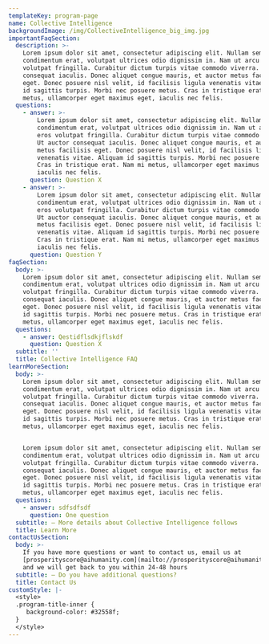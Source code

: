 ```yaml
---
templateKey: program-page
name: Collective Intelligence
backgroundImage: /img/CollectiveIntelligence_big_img.jpg
importantFaqSection:
  description: >-
    Lorem ipsum dolor sit amet, consectetur adipiscing elit. Nullam semper
    condimentum erat, volutpat ultrices odio dignissim in. Nam ut arcu et eros
    volutpat fringilla. Curabitur dictum turpis vitae commodo viverra. Ut auctor
    consequat iaculis. Donec aliquet congue mauris, et auctor metus facilisis
    eget. Donec posuere nisl velit, id facilisis ligula venenatis vitae. Aliquam
    id sagittis turpis. Morbi nec posuere metus. Cras in tristique erat. Nam mi
    metus, ullamcorper eget maximus eget, iaculis nec felis.
  questions:
    - answer: >-
        Lorem ipsum dolor sit amet, consectetur adipiscing elit. Nullam semper
        condimentum erat, volutpat ultrices odio dignissim in. Nam ut arcu et
        eros volutpat fringilla. Curabitur dictum turpis vitae commodo viverra.
        Ut auctor consequat iaculis. Donec aliquet congue mauris, et auctor
        metus facilisis eget. Donec posuere nisl velit, id facilisis ligula
        venenatis vitae. Aliquam id sagittis turpis. Morbi nec posuere metus.
        Cras in tristique erat. Nam mi metus, ullamcorper eget maximus eget,
        iaculis nec felis.
      question: Question X
    - answer: >-
        Lorem ipsum dolor sit amet, consectetur adipiscing elit. Nullam semper
        condimentum erat, volutpat ultrices odio dignissim in. Nam ut arcu et
        eros volutpat fringilla. Curabitur dictum turpis vitae commodo viverra.
        Ut auctor consequat iaculis. Donec aliquet congue mauris, et auctor
        metus facilisis eget. Donec posuere nisl velit, id facilisis ligula
        venenatis vitae. Aliquam id sagittis turpis. Morbi nec posuere metus.
        Cras in tristique erat. Nam mi metus, ullamcorper eget maximus eget,
        iaculis nec felis.
      question: Question Y
faqSection:
  body: >-
    Lorem ipsum dolor sit amet, consectetur adipiscing elit. Nullam semper
    condimentum erat, volutpat ultrices odio dignissim in. Nam ut arcu et eros
    volutpat fringilla. Curabitur dictum turpis vitae commodo viverra. Ut auctor
    consequat iaculis. Donec aliquet congue mauris, et auctor metus facilisis
    eget. Donec posuere nisl velit, id facilisis ligula venenatis vitae. Aliquam
    id sagittis turpis. Morbi nec posuere metus. Cras in tristique erat. Nam mi
    metus, ullamcorper eget maximus eget, iaculis nec felis.
  questions:
    - answer: Qestidflsdkjflskdf
      question: Question X
  subtitle: ''
  title: Collective Intelligence FAQ
learnMoreSection:
  body: >-
    Lorem ipsum dolor sit amet, consectetur adipiscing elit. Nullam semper
    condimentum erat, volutpat ultrices odio dignissim in. Nam ut arcu et eros
    volutpat fringilla. Curabitur dictum turpis vitae commodo viverra. Ut auctor
    consequat iaculis. Donec aliquet congue mauris, et auctor metus facilisis
    eget. Donec posuere nisl velit, id facilisis ligula venenatis vitae. Aliquam
    id sagittis turpis. Morbi nec posuere metus. Cras in tristique erat. Nam mi
    metus, ullamcorper eget maximus eget, iaculis nec felis.


    Lorem ipsum dolor sit amet, consectetur adipiscing elit. Nullam semper
    condimentum erat, volutpat ultrices odio dignissim in. Nam ut arcu et eros
    volutpat fringilla. Curabitur dictum turpis vitae commodo viverra. Ut auctor
    consequat iaculis. Donec aliquet congue mauris, et auctor metus facilisis
    eget. Donec posuere nisl velit, id facilisis ligula venenatis vitae. Aliquam
    id sagittis turpis. Morbi nec posuere metus. Cras in tristique erat. Nam mi
    metus, ullamcorper eget maximus eget, iaculis nec felis.
  questions:
    - answer: sdfsdfsdf
      question: One question
  subtitle: — More details about Collective Intelligence follows
  title: Learn More
contactUsSection:
  body: >-
    If you have more questions or want to contact us, email us at
    [prosperityscore@aihumanity.com](mailto://prosperityscore@aihumanity.com),
    and we will get back to you within 24-48 hours
  subtitle: — Do you have additional questions?
  title: Contact Us
customStyle: |-
  <style>
  .program-title-inner { 
     background-color: #32558f; 
  }
  </style>
---
```


